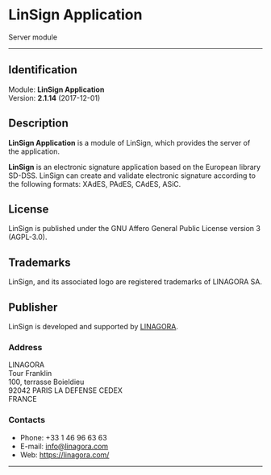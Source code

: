
​LinSign Application
===================

Server module

------------------------------------------------------------------------------

Identification
--------------

Module: **​LinSign Application**  
Version: **2.1.14** (2017-12-01)


Description
-----------

**​LinSign Application** is a module of LinSign, which provides the server
of the application.

**LinSign** is an electronic signature application based on the European
library SD-DSS. LinSign can create and validate electronic signature
according to the following formats: XAdES, PAdES, CAdES, ASiC.


License
-------

LinSign is published under the GNU Affero General Public License version 3 (AGPL-3.0). 


Trademarks
----------

LinSign, and its associated logo are registered trademarks of LINAGORA SA.


Publisher
---------

LinSign is developed and supported by [LINAGORA][linagora].

### Address

LINAGORA  
Tour Franklin  
100, terrasse Boieldieu  
92042 PARIS LA DEFENSE CEDEX  
FRANCE

### Contacts

- Phone: +33 1 46 96 63 63
- E-mail: <info@linagora.com>
- Web: <https://linagora.com/>


------------------------------------------------------------------------------

[linagora]: https://linagora.com/
